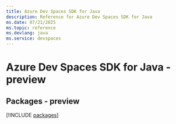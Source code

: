 ```yaml
---
title: Azure Dev Spaces SDK for Java
description: Reference for Azure Dev Spaces SDK for Java
ms.date: 07/21/2025
ms.topic: reference
ms.devlang: java
ms.service: devspaces
---
```

# Azure Dev Spaces SDK for Java - preview
## Packages - preview
[!INCLUDE [packages](dev-spaces-index.md)]